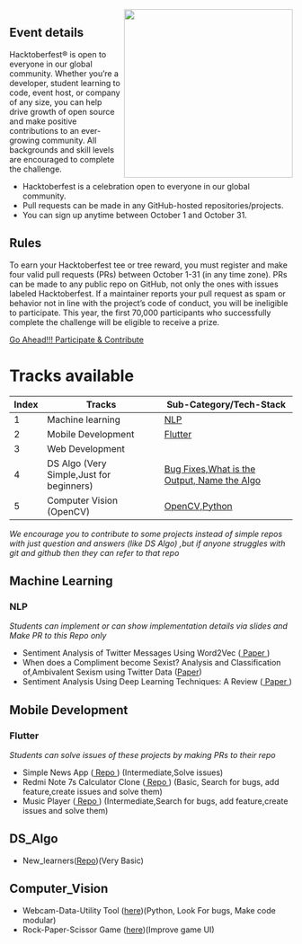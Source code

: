 <img src="https://www.jenkins.io/images/hacktoberfest/2020_badge_small.png" align=right height=300>

## Event details
Hacktoberfest® is open to everyone in our global community. Whether you’re a developer, student learning to code, event host, or company of any size, you can help drive growth of open source and make positive contributions to an ever-growing community. All backgrounds and skill levels are encouraged to complete the challenge.

- Hacktoberfest is a celebration open to everyone in our global community.
- Pull requests can be made in any GitHub-hosted repositories/projects.
- You can sign up anytime between October 1 and October 31.

## Rules
To earn your Hacktoberfest tee or tree reward, you must register and make four valid pull requests (PRs) between October 1-31 (in any time zone). PRs can be made to any public repo on GitHub, not only the ones with issues labeled Hacktoberfest. If a maintainer reports your pull request as spam or behavior not in line with the project’s code of conduct, you will be ineligible to participate. This year, the first 70,000 participants who successfully complete the challenge will be eligible to receive a prize.

<a href="https://hacktoberfest.digitalocean.com"> Go Ahead!!! Participate & Contribute </a>

# Tracks available

| Index | Tracks | Sub-Category/Tech-Stack |
| --- | --- | --- |
| 1 | Machine learning |[NLP](#nlp)|
| 2 | Mobile Development |[Flutter](#flutter)|
| 3 | Web Development| |
| 4 | DS Algo (Very Simple,Just for beginners) | [Bug Fixes,What is the Output, Name the Algo](#ds_algo)|
| 5 | Computer Vision (OpenCV) | [OpenCV,Python](#computer_vision) |

*We encourage you to contribute to some projects instead of simple repos with just question and answers (like DS Algo) ,but if anyone struggles with git and github then they can refer to that repo*

## Machine Learning
### NLP 
*Students can implement or can show implementation details via slides and Make PR to this Repo only* 

- Sentiment Analysis of Twitter Messages Using Word2Vec (<a href="http://csis.pace.edu/~ctappert/srd2017/2016fallproj/d4t07.pdf"> Paper </a>)
- When does a Compliment become Sexist? Analysis and Classification of,Ambivalent Sexism using Twitter Data (<a href="https://www.aclweb.org/anthology/W17-2902.pdf">Paper</a>)
- Sentiment Analysis Using Deep Learning Techniques: A Review (<a href="https://pdfs.semanticscholar.org/8892/24a64a5bc5f9e965f418a63b6768f7164993.pdf"> Paper </a>)


## Mobile Development
### Flutter 
*Students can solve issues of these projects by making PRs to their repo*

- Simple News App (<a href="https://github.com/ankay212000/News_app_2.0"> Repo </a>) (Intermediate,Solve issues)
- Redmi Note 7s Calculator Clone (<a href="https://github.com/ankay212000/Flutter_based_calculator"> Repo </a>) (Basic, Search for bugs, add feature,create issues and solve them)
- Music Player (<a href="https://github.com/iampawan/Flutter-Music-Player"> Repo </a>) (Intermediate,Search for bugs, add feature,create issues and solve them)

## DS_Algo
- New_learners(<a href="https://github.com/ankay212000/New_Learners_C-plus_plus_programming">Repo</a>)(Very Basic)


## Computer_Vision

- Webcam-Data-Utility Tool (<a href="https://github.com/janmejai2002/Webcam-Data-Utility">here</a>)(Python, Look For bugs, Make code modular)
- Rock-Paper-Scissor Game (<a href="https://github.com/janmejai2002/Rock-Paper-Scissor">here</a>)(Improve game UI)
